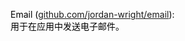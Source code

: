<font style="color:rgb(0, 0, 0);">Email (</font>[github.com/jordan-wright/email](http://github.com/jordan-wright/email)<font style="color:rgb(0, 0, 0);">):</font>  
<font style="color:rgb(0, 0, 0);">用于在应用中发送电子邮件。</font>

